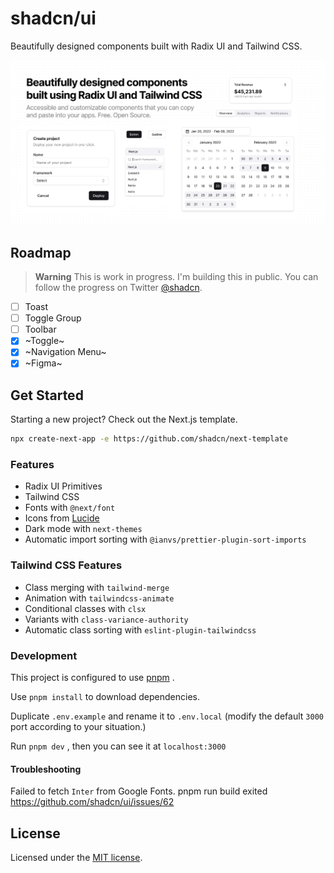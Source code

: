 # shadcn/ui

Beautifully designed components built with Radix UI and Tailwind CSS.

![hero](apps/www/public/og.jpg)

## Roadmap

> **Warning**
> This is work in progress. I'm building this in public. You can follow the progress on Twitter [@shadcn](https://twitter.com/shadcn).

- [ ] Toast
- [ ] Toggle Group
- [ ] Toolbar
- [x] ~Toggle~
- [x] ~Navigation Menu~
- [x] ~Figma~

## Get Started

Starting a new project? Check out the Next.js template.

```bash
npx create-next-app -e https://github.com/shadcn/next-template
```

### Features

- Radix UI Primitives
- Tailwind CSS
- Fonts with `@next/font`
- Icons from [Lucide](https://lucide.dev)
- Dark mode with `next-themes`
- Automatic import sorting with `@ianvs/prettier-plugin-sort-imports`

### Tailwind CSS Features

- Class merging with `tailwind-merge`
- Animation with `tailwindcss-animate`
- Conditional classes with `clsx`
- Variants with `class-variance-authority`
- Automatic class sorting with `eslint-plugin-tailwindcss`

### Development

This project is configured to use [pnpm](https://pnpm.io/) .

Use `pnpm install` to download dependencies.

Duplicate `.env.example` and rename it to `.env.local` (modify the default `3000` port according to your situation.)

Run `pnpm dev` , then you can see it at `localhost:3000`

#### Troubleshooting

Failed to fetch `Inter` from Google Fonts.
pnpm run build exited
https://github.com/shadcn/ui/issues/62

## License

Licensed under the [MIT license](https://github.com/shadcn/ui/blob/main/LICENSE.md).
